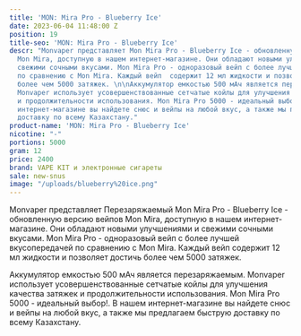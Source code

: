 ```yaml
---
title: 'MON: Mira Pro - Blueberry Ice'
date: 2023-06-04 11:48:00 Z
position: 19
title-seo: 'MON: Mira Pro - Blueberry Ice'
descr: "Monvaper представляет Mon Mira Pro - Blueberry Ice - обновленную версию вейпов
  Mon Mira, доступную в нашем интернет-магазине. Они обладают новыми улучшениями и
  свежими сочными вкусами. Mon Mira Pro - одноразовый вейп с более лучшей вкусопередачей
  по сравнению с Mon Mira. Каждый вейп  содержит 12 мл жидкости и позволяет достичь
  более чем 5000 затяжек. \n\nАккумулятор емкостью 500 мАч является перезаряжаемым.
  Monvaper использует усовершенствованные сетчатые койлы для улучшения качества затяжек
  и продолжительности использования. Mon Mira Pro 5000 - идеальный выбор!. В нашем
  интернет-магазине вы найдете снюс и вейпы на любой вкус, а также мы предлагаем быструю
  доставку по всему Казахстану."
product-name: 'MON: Mira Pro - Blueberry Ice'
nicotine: "-"
portions: 5000
gram: 12
price: 2400
brand: VAPE KIT и электронные сигареты
sale: new-snus
image: "/uploads/blueberry%20ice.png"
---
```


Monvaper представляет Перезаряжаемый Mon Mira Pro - Blueberry Ice - обновленную версию вейпов Mon Mira, доступную в нашем интернет-магазине. Они обладают новыми улучшениями и свежими сочными вкусами. Mon Mira Pro - одноразовый вейп с более лучшей вкусопередачей по сравнению с Mon Mira. Каждый вейп  содержит 12 мл жидкости и позволяет достичь более чем 5000 затяжек. 

Аккумулятор емкостью 500 мАч является перезаряжаемым. Monvaper использует усовершенствованные сетчатые койлы для улучшения качества затяжек и продолжительности использования. Mon Mira Pro 5000 - идеальный выбор!. В нашем интернет-магазине вы найдете снюс и вейпы на любой вкус, а также мы предлагаем быструю доставку по всему Казахстану.